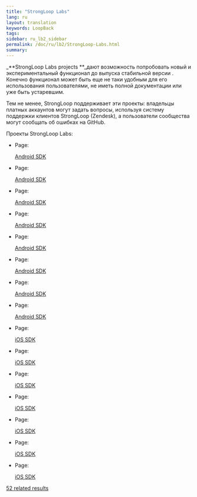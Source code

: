 ```yaml
---
title: "StrongLoop Labs"
lang: ru
layout: translation
keywords: LoopBack
tags:
sidebar: ru_lb2_sidebar
permalink: /doc/ru/lb2/StrongLoop-Labs.html
summary:
---
```


_**StrongLoop Labs projects **_дают возможность попробовать новый и экспериментальный функционал до выпуска стабильной версии . Конечно функционал может быть еще не таки удобным для его использования пользователями, не иметь полной документации или уже быть устаревшим.

Тем не менее, StrongLoop поддерживает эти проекты: владельцы платных аккаунтов могут задать вопросы, используя систему поддержки клиентов StrongLoop (Zendesk), а пользователи сообщества могут сообщать об ошибках на GitHub.

Проекты StrongLoop Labs:

*   Page:

    [Android SDK](/display/LB/Android+SDK)

*   Page:

    [Android SDK](/display/RU/Android+SDK)

*   Page:

    [Android SDK](/display/zh/Android+SDK)

*   Page:

    [Android SDK](/display/PTBR/Android+SDK)

*   Page:

    [Android SDK](/display/ko/Android+SDK)

*   Page:

    [Android SDK](/display/JA/Android+SDK)

*   Page:

    [Android SDK](/display/FR/Android+SDK)

*   Page:

    [Android SDK](/display/APIC/Android+SDK)

*   Page:

    [iOS SDK](/display/LB/iOS+SDK)

*   Page:

    [iOS SDK](/display/RU/iOS+SDK)

*   Page:

    [iOS SDK](/display/zh/iOS+SDK)

*   Page:

    [iOS SDK](/display/PTBR/iOS+SDK)

*   Page:

    [iOS SDK](/display/ko/iOS+SDK)

*   Page:

    [iOS SDK](/display/JA/iOS+SDK)

*   Page:

    [iOS SDK](/display/FR/iOS+SDK)

[52 related results](https://docs.strongloop.com/dosearchsite.action?where=conf_all&queryString=(labelText:labs))